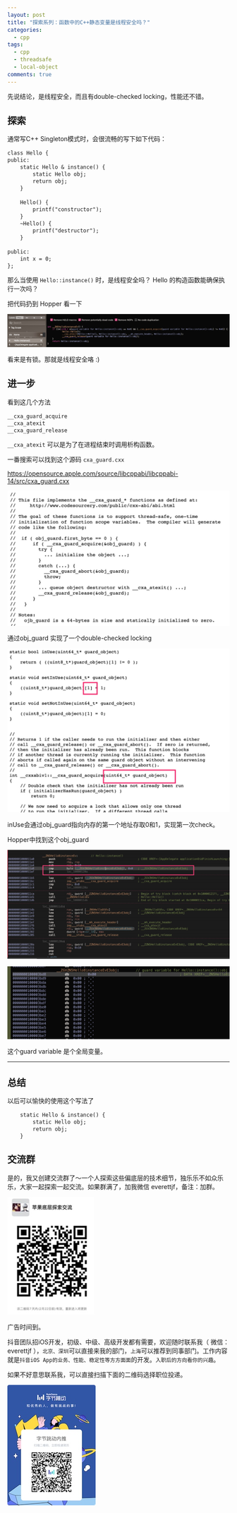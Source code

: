 ```yaml
---
layout: post
title: "探索系列：函数中的C++静态变量是线程安全吗？"
categories:
  - cpp
tags:
  - cpp
  - threadsafe
  - local-object
comments: true
---
```



先说结论，是线程安全，而且有double-checked locking，性能还不错。


<!-- more -->

## 探索

通常写C++ Singleton模式时，会很流畅的写下如下代码：

```
class Hello {
public:
    static Hello & instance() {
        static Hello obj;
        return obj;
    }
    
    Hello() {
        printf("constructor");
    }
    ~Hello() {
        printf("destructor");
    }
    
public:
    int x = 0;
};
```

那么当使用 `Hello::instance()` 时，是线程安全吗？ Hello 的构造函数能确保执行一次吗？

把代码扔到 Hopper 看一下

![-w1201](/media/15819530050437.jpg)


看来是有锁。那就是线程安全咯 :)

## 进一步

看到这几个方法

```
__cxa_guard_acquire
__cxa_atexit
__cxa_guard_release
```


`__cxa_atexit` 可以是为了在进程结束时调用析构函数。

一番搜索可以找到这个源码 `cxa_guard.cxx`

https://opensource.apple.com/source/libcppabi/libcppabi-14/src/cxa_guard.cxx

![-w609](/media/15819532682759.jpg)


通过obj_guard 实现了一个double-checked locking

![-w647](/media/15819533607278.jpg)

inUse会通过obj_guard指向内存的第一个地址存取0和1，实现第一次check。

Hopper中找到这个obj_guard

![](/media/15819535672052.jpg)


![-w705](/media/15819535936394.jpg)

这个guard variable 是个全局变量。


---

## 总结

以后可以愉快的使用这个写法了

```
    static Hello & instance() {
        static Hello obj;
        return obj;
    }
```

## 交流群

是的，我又创建交流群了～一个人探索这些偏底层的技术细节，独乐乐不如众乐乐，大家一起探索一起交流。如果群满了，加我微信 everettjf，备注：加群。

![](/media/15817739945151.jpg)


广告时间到。

抖音团队招iOS开发，初级、中级、高级开发都有需要，欢迎随时联系我（ 微信：everettjf ），`北京、深圳`可以直接来我的部门，`上海`可以推荐到同事部门。工作内容就是`抖音iOS App的业务、性能、稳定性等方方面面`的开发。`入职后的方向看你的兴趣`。

如果不好意思联系我，可以直接扫描下面的二维码选择职位投递。

![](/media/15814340338261.jpg)